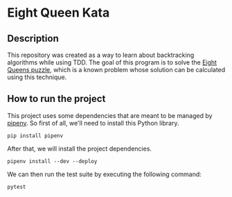 # Eight Queen Kata

## Description
This repository was created as a way to learn about backtracking algorithms while using TDD.
The goal of this program is to solve the [Eight Queens puzzle](https://en.wikipedia.org/wiki/Eight_queens_puzzle), which is a known problem whose solution can be calculated using this technique.

## How to run the project
This project uses some dependencies that are meant to be managed by [pipenv](https://pipenv.pypa.io/en/latest/index.html). 
So first of all, we'll need to install this Python library.

```
pip install pipenv
```

After that, we will install the project dependencies.

```
pipenv install --dev --deploy
```

We can then run the test suite by executing the following command:

```
pytest
```
